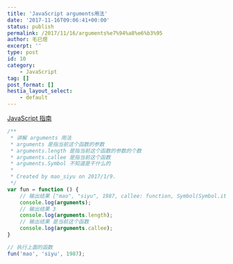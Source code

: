 ```yaml
---
title: 'JavaScript arguments用法'
date: '2017-11-16T09:06:41+00:00'
status: publish
permalink: /2017/11/16/arguments%e7%94%a8%e6%b3%95
author: 毛巳煜
excerpt: ''
type: post
id: 10
category:
    - JavaScript
tag: []
post_format: []
hestia_layout_select:
    - default
---
```

[JavaScript 指南](https://developer.mozilla.org/zh-CN/docs/Web/Javascript/Guide "JavaScript 指南")

```javascript
/**
 * 讲解 arguments 用法
 * arguments 是指当前这个函数的参数
 * arguments.length 是指当前这个函数的参数的个数
 * arguments.callee 是指当前这个函数
 * arguments.Symbol 不知道是干什么的
 *
 * Created by mao_siyu on 2017/1/9.
 */
var fun = function () {
    // 输出结果 ["mao", "siyu", 1987, callee: function, Symbol(Symbol.iterator): function]
    console.log(arguments);
    // 输出结果 3
    console.log(arguments.length);
    // 输出结果 是当前这个函数
    console.log(arguments.callee);
}

// 执行上面的函数
fun('mao', 'siyu', 1987);

```